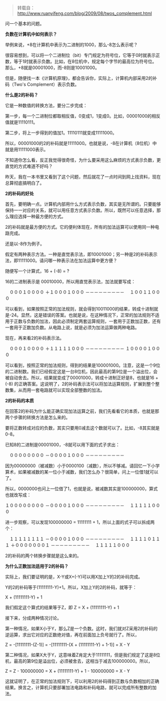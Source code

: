 > 转载自：http://www.ruanyifeng.com/blog/2009/08/twos_complement.html

问一个基本的问题。

**负数在计算机中如何表示？**

举例来说，+8在计算机中表示为二进制的1000，那么-8怎么表示呢？

很容易想到，可以将一个二进制位（bit）专门规定为符号位，它等于0时就表示正数，等于1时就表示负数。比如，在8位机中，规定每个字节的最高位为符号位。那么，+8就是00001000，而-8则是10001000。

但是，随便找一本《计算机原理》，都会告诉你，实际上，计算机内部采用2的补码（Two's Complement）表示负数。

**什么是2的补码？**

它是一种数值的转换方法，要分二步完成：

第一步，每一个二进制位都取相反值，0变成1，1变成0。比如，00001000的相反值就是11110111。

第二步，将上一步得到的值加1。11110111就变成11111000。

所以，00001000的2的补码就是11111000。也就是说，-8在计算机（8位机）中就是用11111000表示。

不知道你怎么看，反正我觉得很奇怪，为什么要采用这么麻烦的方式表示负数，更直觉的方式难道不好吗？

昨天，我在一本书里又看到了这个问题，然后就花了一点时间到网上找资料，现在总算彻底搞明白了。

**2的补码的好处**

首先，要明确一点。计算机内部用什么方式表示负数，其实是无所谓的。只要能够保持一一对应的关系，就可以用任意方式表示负数。所以，既然可以任意选择，那么理应选择一种最方便的方式。

2的补码就是最方便的方式。它的便利体现在，所有的加法运算可以使用同一种电路完成。

还是以-8作为例子。

假定有两种表示方法。一种是直觉表示法，即10001000；另一种是2的补码表示法，即11111000。请问哪一种表示法在加法运算中更方便？

随便写一个计算式，16 + (-8) = ?

16的二进制表示是 00010000，所以用直觉表示法，加法就要写成：

　０００１００００
＋１０００１０００
－－－－－－－－－
　１００１１０００

可以看到，如果按照正常的加法规则，就会得到10011000的结果，转成十进制就是-24。显然，这是错误的答案。也就是说，在这种情况下，正常的加法规则不适用于正数与负数的加法，因此必须制定两套运算规则，一套用于正数加正数，还有一套用于正数加负数。从电路上说，就是必须为加法运算做两种电路。

现在，再来看2的补码表示法。

　０００１００００
＋１１１１１０００
－－－－－－－－－
１００００１０００

可以看到，按照正常的加法规则，得到的结果是100001000。注意，这是一个9位的二进制数。我们已经假定这是一台8位机，因此最高的第9位是一个溢出位，会被自动舍去。所以，结果就变成了00001000，转成十进制正好是8，也就是16 + (-8) 的正确答案。这说明了，2的补码表示法可以将加法运算规则，扩展到整个整数集，从而用一套电路就可以实现全部整数的加法。

**2的补码的本质**

在回答2的补码为什么能正确实现加法运算之前，我们先看看它的本质，也就是那两个步骤的转换方法是怎么来的。

要将正数转成对应的负数，其实只要用0减去这个数就可以了。比如，-8其实就是0-8。

已知8的二进制是00001000，-8就可以用下面的式子求出：

　００００００００
－００００１０００
－－－－－－－－－

因为00000000（被减数）小于0000100（减数），所以不够减。请回忆一下小学算术，如果被减数的某一位小于减数，我们怎么办？很简单，问上一位借1就可以了。

所以，0000000也问上一位借了1，也就是说，被减数其实是100000000，算式也就改写成：

１００００００００
－００００１０００
－－－－－－－－－
　１１１１１０００

进一步观察，可以发现100000000 = 11111111 + 1，所以上面的式子可以拆成两个：

　１１１１１１１１
－００００１０００
－－－－－－－－－
　１１１１０１１１
＋０００００００１
－－－－－－－－－
　１１１１１０００

2的补码的两个转换步骤就是这么来的。

**为什么正数加法适用于2的补码？**

实际上，我们要证明的是，X-Y或X+(-Y)可以用X加上Y的2的补码完成。

Y的2的补码等于(11111111-Y)+1。所以，X加上Y的2的补码，就等于：

X + (11111111-Y) + 1

我们假定这个算式的结果等于Z，即 Z = X + (11111111-Y) + 1

接下来，分成两种情况讨论。

第一种情况，如果X小于Y，那么Z是一个负数。这时，我们就对Z采用2的补码的逆运算，求出它对应的正数绝对值，再在前面加上负号就行了。所以，

Z = -[11111111-(Z-1)] = -[11111111-(X + (11111111-Y) + 1-1)] = X - Y

第二种情况，如果X大于Y，这意味着Z肯定大于11111111，但是我们规定了这是8位机，最高的第9位是溢出位，必须被舍去，这相当于减去100000000。所以，

Z = Z - 100000000 = X + (11111111-Y) + 1 - 100000000 = X - Y

这就证明了，在正常的加法规则下，可以利用2的补码得到正数与负数相加的正确结果。换言之，计算机只要部署加法电路和补码电路，就可以完成所有整数的加法。